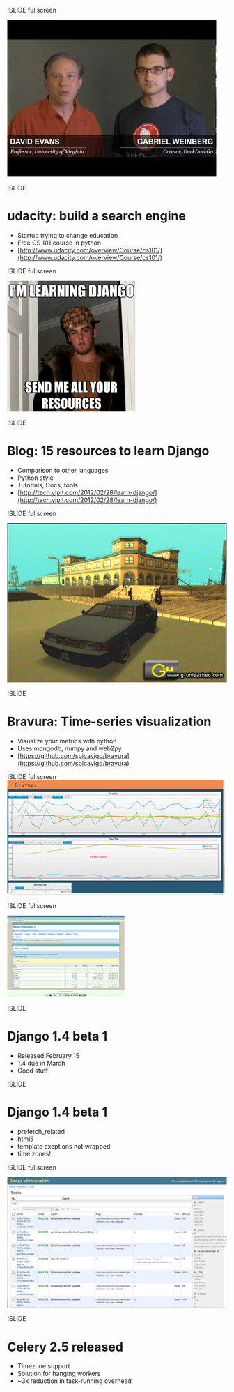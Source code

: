 !SLIDE fullscreen

<img src="udacity.jpg">
<br />

!SLIDE 
# udacity: build a search engine #

* Startup trying to change education
* Free CS 101 course in python
* [http://www.udacity.com/overview/Course/cs101/](http://www.udacity.com/overview/Course/cs101/)

!SLIDE fullscreen

<img src="15_resources.png">
<br />

!SLIDE 
# Blog: 15 resources to learn Django #

* Comparison to other languages
* Python style
* Tutorials, Docs, tools
* [http://tech.yipit.com/2012/02/28/learn-django/](http://tech.yipit.com/2012/02/28/learn-django/)

!SLIDE fullscreen

<img src="bravura.jpg">
<br />

!SLIDE 
# Bravura: Time-series visualization #

* Visualize your metrics with python
* Uses mongodb, numpy and web2py
* [https://github.com/spicavigo/bravura](https://github.com/spicavigo/bravura)

!SLIDE fullscreen
<br />
<img src="bravura_example.png">

!SLIDE fullscreen

<img src="django_beta.jpg">
<br />

!SLIDE 
# Django 1.4 beta 1 #

* Released February 15
* 1.4 due in March
* Good stuff

!SLIDE 
# Django 1.4 beta 1 #

* prefetch_related
* html5
* template exeptions not wrapped
* time zones!

!SLIDE fullscreen

<img src="djangoceleryadmin2.jpg">
<br />

!SLIDE 
# Celery 2.5 released #

* Timezone support
* Solution for hanging workers
* ~3x reduction in task-running overhead
